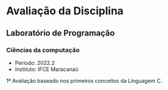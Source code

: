 # Avaliação da Disciplina
## Laboratório de Programação
### Ciências da computação

- Período: 2022.2
- Instituto: IFCE Maracanaú

1ª Avaliação baseado nos primeiros conceitos da Linguagem C.